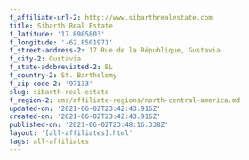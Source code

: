 ```yaml
---
f_affiliate-url-2: http://www.sibarthrealestate.com
title: Sibarth Real Estate
f_latitude: '17.8985803'
f_longitude: '-62.8501971'
f_street-address-2: 17 Rue de la République, Gustavia­
f_city-2: Gustavia­
f_state-addbreviated-2: BL­
f_country-2: St. Barthelemy
f_zip-code-2: '97133'
slug: sibarth-real-estate
f_region-2: cms/affiliate-regions/north-central-america.md
updated-on: '2021-06-02T23:42:43.916Z'
created-on: '2021-06-02T23:42:43.916Z'
published-on: '2021-06-02T23:48:16.338Z'
layout: '[all-affiliates].html'
tags: all-affiliates
---
```



